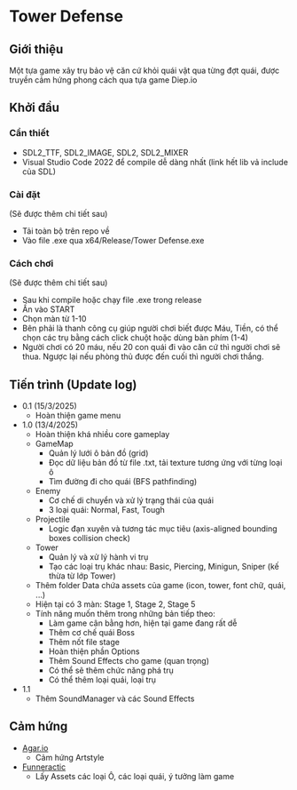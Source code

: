 # Tower Defense

## Giới thiệu

Một tựa game xây trụ bảo vệ căn cứ khỏi quái vật qua từng đợt quái, được truyền cảm hứng phong cách qua tựa game Diep.io

## Khởi đầu

### Cần thiết

* SDL2_TTF, SDL2_IMAGE, SDL2, SDL2_MIXER
* Visual Studio Code 2022 để compile dễ dàng nhất (link hết lib vả include của SDL)

### Cài đặt
(Sẽ được thêm chi tiết sau)
* Tải toàn bộ trên repo về
* Vào file .exe qua x64/Release/Tower Defense.exe

### Cách chơi
(Sẽ được thêm chi tiết sau)
* Sau khi compile hoặc chạy file .exe trong release
* Ấn vào START
* Chọn màn từ 1-10
* Bên phải là thanh công cụ giúp người chơi biết được Máu, Tiền, có thể chọn các trụ bằng cách click chuột hoặc dùng bàn phím (1-4)
* Người chơi có 20 máu, nếu 20 con quái đi vào căn cứ thì người chơi sẽ thua. Ngược lại nếu phòng thủ được đến cuối thì người chơi thắng.

## Tiến trình (Update log)

* 0.1 (15/3/2025)
    * Hoàn thiện game menu
* 1.0 (13/4/2025)
    * Hoàn thiện khá nhiều core gameplay
    * GameMap
      * Quản lý lưới ô bản đồ (grid)
      * Đọc dữ liệu bản đồ từ file .txt, tải texture tương ứng với từng loại ô
      * Tìm đường đi cho quái (BFS pathfinding)
    * Enemy
      * Cơ chế di chuyển và xử lý trạng thái của quái
      * 3 loại quái: Normal, Fast, Tough
    * Projectile
      * Logic đạn xuyên và tương tác mục tiêu (axis-aligned bounding boxes collision check)
    * Tower
      * Quản lý và xử lý hành vi trụ
      * Tạo các loại trụ khác nhau: Basic, Piercing, Minigun, Sniper (kế thừa từ lớp Tower)
    * Thêm folder Data chứa assets của game (icon, tower, font chữ, quái, ...)
    * Hiện tại có 3 màn: Stage 1, Stage 2, Stage 5
    * Tính năng muốn thêm trong những bản tiếp theo:
      * Làm game cân bằng hơn, hiện tại game đang rất dễ
      * Thêm cơ chế quái Boss
      * Thêm nốt file stage
      * Hoàn thiện phần Options
      * Thêm Sound Effects cho game (quan trọng)
      * Có thể sẽ thêm chức năng phá trụ
      * Có thể thêm loại quái, loại trụ
* 1.1
   * Thêm SoundManager và các Sound Effects

## Cảm hứng

* [Agar.io](https://agar.io)
  * Cảm hứng Artstyle
* [Funneractic](https://www.youtube.com/@funneractic)
  * Lấy Assets các loại Ô, các loại quái, ý tưởng làm game 
